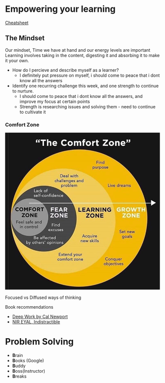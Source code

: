 # Empowering your learning

[Cheatsheet](https://www.markdownguide.org/cheat-sheet/)

## The Mindset

Our mindset, Time we have at hand and our energy levels are important
Learning involves taking in the content, digesting it and absorbing it to make it your own.

- How do I percieve and describe myself as a learner?
    - I definitely put pressure on myself, i should come to peace that i dont know all the answers
- Identify one recurring challenge this week, and one strength to continue to nurture.
    - I should come to peace that i dont know all the answers, and improve my focus at certain points
    - Strength is researching issues and solving them - need to continue to cultivate it

### Comfort Zone
![Comfort Zone Infographic](comfort_zone.jpg)

Focused vs Diffused ways of thinking

Book recommendations
 - [Deep Work by Cal Newport](https://www.calnewport.com/books/deep-work/)
 - [NIR EYAL, Indistractible](https://www.nirandfar.com/indistractable/)



 # Problem Solving

 - **B**rain
 - **B**ooks (Google)
 - **B**uddy
 - **B**oss(Instructor)
 - **B**reaks